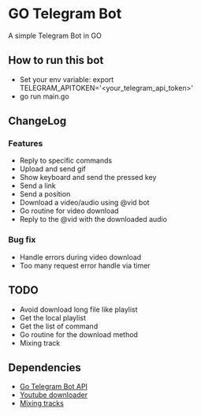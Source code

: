 # GO Telegram Bot

A simple Telegram Bot in GO

## How to run this bot

- Set your env variable: export TELEGRAM_APITOKEN='<your_telegram_api_token>'
- go run main.go

## ChangeLog

### Features
- Reply to specific commands
- Upload and send gif
- Show keyboard and send the pressed key
- Send a link
- Send a position
- Download a video/audio using @vid bot
- Go routine for video download
- Reply to the @vid with the downloaded audio
### Bug fix

- Handle errors during video download
- Too many request error handle via timer


## TODO
- Avoid download long file like playlist
- Get the local playlist
- Get the list of command
- Go routine for the download method
- Mixing track

## Dependencies
- [Go Telegram Bot API](https://go-telegram-bot-api.dev/getting-started/index.html)
- [Youtube downloader](github.com/kkdai/youtube)
- [Mixing tracks](https://github.com/go-mix/mix)